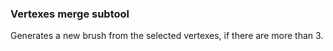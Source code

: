 ### Vertexes merge subtool
Generates a new brush from the selected vertexes, if there are more than 3.
